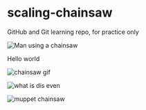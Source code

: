 # scaling-chainsaw
GitHub and Git learning repo, for practice only

![Man using a chainsaw](https://media.giphy.com/media/xTiTnqYF9rfRp2xqww/giphy.gif)

Hello world

![chainsaw gif](https://media.giphy.com/media/fwc2FKpbUoGDm9sgQn/giphy.gif)


![what is dis even](https://media.giphy.com/media/3oz8xEdgBBLqBj7LsA/giphy.gif)


![muppet chainsaw](https://media.giphy.com/media/0eVM7GVxTDDKxn7OyX/giphy.gif)
